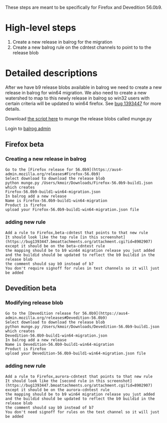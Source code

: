 These steps are meant to be specifically for Firefox and Devedition 56.0b9.

# High-level steps

1. Create a new release in balrog for the migration 
2. Create a new balrog rule on the cdntest channels to point to to the release blob 

# Detailed descriptions

After we have b9 release blobs available in balrog we need to create a new release in balrog for win64 migration.  We also need to create a new watershed to map to this newly release in balrog
so win32 users with certain criteria will be updated to win64 firefox. See [bug 1393447](https://bugzilla.mozilla.org/show_bug.cgi?id=1393447) for more details.

Download [the script here](https://bug1393447.bmoattachments.org/attachment.cgi?id=8902074) to munge the release blobs called munge.py

Login to [balrog admin](https://aus4-admin.mozilla.org)

## Firefox beta

### Creating a new release  in balrog
```
Go to the [Firefox release for 56.0b9](https://aus4-admin.mozilla.org/releases#Firefox-56.0b9)
Select download to download the release blob
python munge.py /Users/kmoir/Downloads/Firefox-56.0b9-build1.json
which creates 
Firefox-56.0b9-build1-win64-migration.json
In balrog add a new release
Name is Firefox-56.0b9-build1-win64-migration
Product is firefox
upload your Firefox-56.0b9-build1-win64-migration.json file
```

### adding new rule
```
Add a rule to Firefox,beta-cdntest that points to that new rule
It should look like the top rule [in this screenshot](https://bug1393447.bmoattachments.org/attachment.cgi?id=8902907)
except it should be on the beta-cdntest rule
the mapping should be to b9 win64 migration release you just added
and the buildid should be updated to reflect the b9 buildid in the release blob
the comment should say b9 instead of b7
You don't require signoff for rules in test channels so it will just be added
```

## Devedition beta

### Modifying release blob
```
Go to the [Devedition release for 56.0b9](https://aus4-admin.mozilla.org/releases#Devedition-56.0b9)
Select download to download the release blob
python munge.py /Users/kmoir/Downloads/Devedition-56.0b9-build1.json
which creates 
Devedition-56.0b9-build1-win64-migration.json
In balrog add a new release
Name is Devedition-56.0b9-build1-win64-migration
Product is Firefox
upload your Devedition-56.0b9-build1-win64-migration.json file
```

### adding new rule 
```
Add a rule to Firefox,aurora-cdntest that points to that new rule
It should look like the [second rule in this screenshot](https://bug1393447.bmoattachments.org/attachment.cgi?id=8902907)
except it should be on the aurora-cdntest rule
the mapping should be to b9 win64 migration release you just added
and the buildid should be updated to reflect the b9 buildid in the release blob
the comment should say b9 instead of b7
You don't need signoff for rules on the test channel so it will just be added
```


